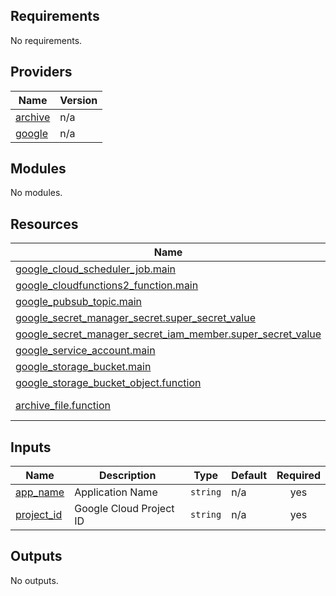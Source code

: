 ## Requirements

No requirements.

## Providers

| Name | Version |
|------|---------|
| <a name="provider_archive"></a> [archive](#provider\_archive) | n/a |
| <a name="provider_google"></a> [google](#provider\_google) | n/a |

## Modules

No modules.

## Resources

| Name | Type |
|------|------|
| [google_cloud_scheduler_job.main](https://registry.terraform.io/providers/hashicorp/google/latest/docs/resources/cloud_scheduler_job) | resource |
| [google_cloudfunctions2_function.main](https://registry.terraform.io/providers/hashicorp/google/latest/docs/resources/cloudfunctions2_function) | resource |
| [google_pubsub_topic.main](https://registry.terraform.io/providers/hashicorp/google/latest/docs/resources/pubsub_topic) | resource |
| [google_secret_manager_secret.super_secret_value](https://registry.terraform.io/providers/hashicorp/google/latest/docs/resources/secret_manager_secret) | resource |
| [google_secret_manager_secret_iam_member.super_secret_value](https://registry.terraform.io/providers/hashicorp/google/latest/docs/resources/secret_manager_secret_iam_member) | resource |
| [google_service_account.main](https://registry.terraform.io/providers/hashicorp/google/latest/docs/resources/service_account) | resource |
| [google_storage_bucket.main](https://registry.terraform.io/providers/hashicorp/google/latest/docs/resources/storage_bucket) | resource |
| [google_storage_bucket_object.function](https://registry.terraform.io/providers/hashicorp/google/latest/docs/resources/storage_bucket_object) | resource |
| [archive_file.function](https://registry.terraform.io/providers/hashicorp/archive/latest/docs/data-sources/file) | data source |

## Inputs

| Name | Description | Type | Default | Required |
|------|-------------|------|---------|:--------:|
| <a name="input_app_name"></a> [app\_name](#input\_app\_name) | Application Name | `string` | n/a | yes |
| <a name="input_project_id"></a> [project\_id](#input\_project\_id) | Google Cloud Project ID | `string` | n/a | yes |

## Outputs

No outputs.

